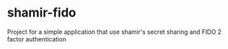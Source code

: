 # shamir-fido
Project for a simple application that use shamir's secret sharing and FIDO 2 factor authentication
